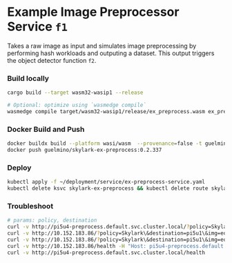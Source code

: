 # Example Image Preprocessor Service `f1`
Takes a raw image as input and simulates image preprocessing by performing hash workloads and outputing a dataset.
This output triggers the object detector function `f2`.

### Build locally
```bash
cargo build --target wasm32-wasip1 --release

# Optional: optimize using `wasmedge compile`
wasmedge compile target/wasm32-wasip1/release/ex_preprocess.wasm ex_preprocess.wasm
```

### Docker Build and Push
```bash
docker buildx build --platform wasi/wasm  --provenance=false -t guelmino/skylark-ex-preprocess:0.2.337 .
docker push guelmino/skylark-ex-preprocess:0.2.337
```
### Deploy
```bash
kubectl apply -f ~/deployment/service/ex-preprocess-service.yaml
kubectl delete ksvc skylark-ex-preprocess && kubectl delete route skylark-ex-preprocess && kubectl delete configuration skylark-ex-preprocess && kubectl delete svc skylark-ex-preprocess

```
### Troubleshoot
```bash
# params: policy, destination
curl -v http://pi5u4-preprocess.default.svc.cluster.local/?policy=Skylark\&destination=pi5u1\&img=eo-2K.jpeg
curl -v http://10.152.183.86/?policy=Skylark\&destination=pi5u1\&img=eo-2K.jpeg -H "Host: pi5u2-preprocess.default.svc.cluster.local"
curl -v http://10.152.183.86/?policy=Skylark\&destination=pi5u1\&img=eo-1M.jpeg -H "Host: pi5u3-preprocess.default.svc.cluster.local"
curl -v http://10.152.183.86/health -H "Host: pi5u4-preprocess.default.svc.cluster.local"
curl -v http://pi5u4-preprocess.default.svc.cluster.local/health
```


